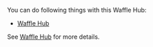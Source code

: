 You can do following things with this Waffle Hub:

- [Waffle Hub](using_hub.ipynb)
<!-- - [Benchmark Hub](benchmark) -->


See [Waffle Hub](../../waffle_hub/hub/hub.md) for more details.